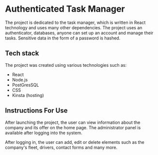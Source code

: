# Authenticated Task Manager

The project is dedicated to the task manager, which is written in React technology and uses many other dependencies. The project uses an authenticator, databases, anyone can set up an account and manage their tasks. Sensitive data in the form of a password is hashed.

## Tech stack

The project was created using various technologies such as:

- React
- Node.js
- PostGresSQL
- CSS
- Kinsta (hosting)

## Instructions For Use

After launching the project, the user can view information about the company and its offer on the home page. The administrator panel is available after logging into the system.

After logging in, the user can add, edit or delete elements such as the company's fleet, drivers, contact forms and many more.

